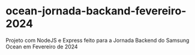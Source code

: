 # ocean-jornada-backand-fevereiro-2024
Projeto com NodeJS e Express feito para a Jornada Backend do Samsung Ocean em Fevereiro de 2024
